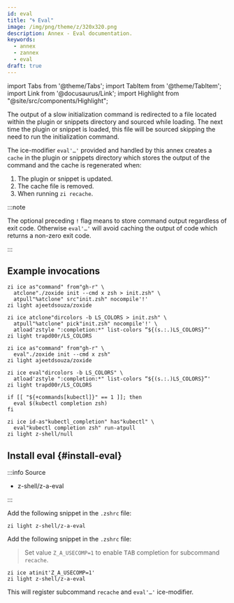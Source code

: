 ```yaml
---
id: eval
title: "🌀 Eval"
image: /img/png/theme/z/320x320.png
description: Annex - Eval documentation.
keywords:
  - annex
  - zannex
  - eval
draft: true
---
```


<!-- @format -->

<!-- TODO: Add image/video/code examples -->

import Tabs from '@theme/Tabs'; import TabItem from '@theme/TabItem'; import Link from '@docusaurus/Link'; import Highlight from "@site/src/components/Highlight";

The output of a slow initialization command is redirected to a file located within the plugin or snippets directory and sourced while loading. The next time the plugin or snippet is loaded, this file will be sourced skipping the need to run the initialization command.

The ice-modifier `eval'…'` provided and handled by this annex creates a `cache` in the plugin or snippets directory which stores the output of the command and the cache is regenerated when:

1. The plugin or snippet is updated.
2. The cache file is removed.
3. When running `zi recache`.

:::note

The optional preceding `!` flag means to store command output regardless of exit code. Otherwise `eval'…'` will avoid caching the output of code which returns a non-zero exit code.

:::

## Example invocations

<Tabs>
<TabItem value="no-eval+zi" label="No Eval + Zi" default>

```shell showLineNumbers
zi ice as"command" from"gh-r" \
  atclone"./zoxide init --cmd x zsh > init.zsh" \
  atpull"%atclone" src"init.zsh" nocompile'!'
zi light ajeetdsouza/zoxide
```

```shell showLineNumbers
zi ice atclone"dircolors -b LS_COLORS > init.zsh" \
  atpull"%atclone" pick"init.zsh" nocompile'!' \
  atload'zstyle ":completion:*" list-colors “${(s.:.)LS_COLORS}”'
zi light trapd00r/LS_COLORS
```

</TabItem>
<TabItem value="eval+zi" label="Eval + Zi">

```shell {2} showLineNumbers
zi ice as"command" from"gh-r" \
  eval"./zoxide init --cmd x zsh"
zi light ajeetdsouza/zoxide
```

```shell {1} showLineNumbers
zi ice eval"dircolors -b LS_COLORS" \
  atload'zstyle ":completion:*" list-colors “${(s.:.)LS_COLORS}”'
zi light trapd00r/LS_COLORS
```

</TabItem>
</Tabs>
<Tabs>
<TabItem value="no-zi-eval" label="No Zi + Eval">

```shell showLineNumbers
if [[ "${+commands[kubectl]}" == 1 ]]; then
  eval $(kubectl completion zsh)
fi
```

</TabItem>
<TabItem value="zi+eval" label="Zi + Eval">

```shell {2} showLineNumbers
zi ice id-as"kubectl_completion" has"kubectl" \
  eval"kubectl completion zsh" run-atpull
zi light z-shell/null
```

</TabItem>
</Tabs>

## Install eval {#install-eval}

:::info Source

- <Link className="github-link" href="https://github.com/z-shell/z-a-eval">z-shell/z-a-eval</Link>

:::

<Tabs>
<TabItem value="default" label="Default" default>

Add the following snippet in the `.zshrc` file:

```shell
zi light z-shell/z-a-eval
```

</TabItem>
<TabItem value="tab-completion" label="Enable Completion">

Add the following snippet in the `.zshrc` file:

> Set value `Z_A_USECOMP=1` to enable <kbd>TAB</kbd> completion for subcommand `recache`.

```shell showLineNumbers
zi ice atinit'Z_A_USECOMP=1'
zi light z-shell/z-a-eval
```

</TabItem>
</Tabs>

This will register subcommand `recache` and `eval'…'` ice-modifier.
